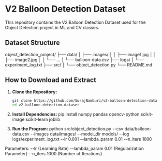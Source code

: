 # V2 Balloon Detection Dataset

This repository contains the V2 Balloon Detection Dataset used for the Object Detection project in ML and CV classes.

## Dataset Structure

object_detection_project/
├── data/
│   ├── images/
│   │   ├── image1.jpg
│   │   ├── image2.jpg
│   │   └── ...
│   └── balloon-data.csv
├── logs/
│   └── experiment_log.txt
├── src/
│   └── object_detection.py
└── README.md

## How to Download and Extract

1. **Clone the Repository:**
   ```bash
   git clone https://github.com/SurajNamburi/v2-balloon-detection-dataset.git
   cd v2-balloon-detection-dataset

2. **Install Dependencies:**
pip install numpy pandas opencv-python scikit-image scikit-learn joblib 


3. **Run the Program:**
   python src/object_detection.py --csv data/balloon-data.csv --images data/images/ --model_dir models/ --log logs/experiment_log.txt --lr 0.001 --lambda_param 0.01 --n_iters 1000

Parameters:
--lr (Learning Rate)
--lambda_param 0.01 (Regularization Parameter)
--n_iters 1000 (Number of Iterations)
